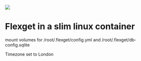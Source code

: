[![](https://images.microbadger.com/badges/image/dahlb/alpine-flexget.svg)](https://microbadger.com/#/images/dahlb/alpine-flexget "Get your own image badge on microbadger.com")

Flexget in a slim linux container
==============

mount volumes for
/root/.flexget/config.yml
and
/root/.flexget/db-config.sqlite

Timezone set to London
